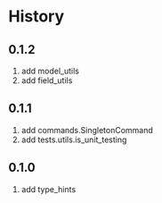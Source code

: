 # History

## 0.1.2

1. add model_utils
2. add field_utils

## 0.1.1

1. add commands.SingletonCommand
2. add tests.utils.is_unit_testing

## 0.1.0

1. add type_hints
